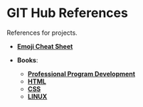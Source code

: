# GIT Hub References
References for projects.

* [**Emoji Cheat Sheet**](https://github.com/coder-cell/github-references/blob/main/Emoji%20Cheat%20Sheet.md) 

* **Books**:
  * [**Professional Program Development**](https://mixmastamyk.bitbucket.io/pro_soft_dev/index.html) 
  * [**HTML**](https://learn.shayhowe.com/html-css/)
  * [**CSS**](https://cssanimation.rocks/css-animation-101/)
  * [**LINUX**](http://linux-training.be/linuxfun.pdf)
